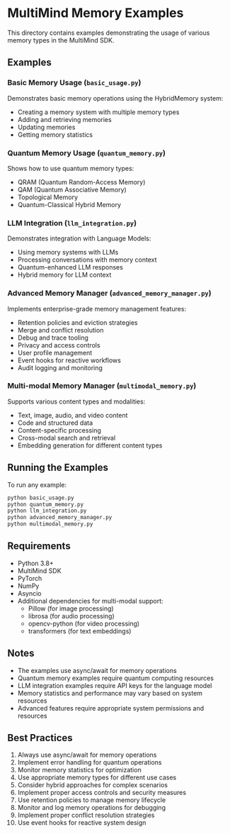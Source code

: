 # MultiMind Memory Examples

This directory contains examples demonstrating the usage of various memory types in the MultiMind SDK.

## Examples

### Basic Memory Usage (`basic_usage.py`)
Demonstrates basic memory operations using the HybridMemory system:
- Creating a memory system with multiple memory types
- Adding and retrieving memories
- Updating memories
- Getting memory statistics

### Quantum Memory Usage (`quantum_memory.py`)
Shows how to use quantum memory types:
- QRAM (Quantum Random-Access Memory)
- QAM (Quantum Associative Memory)
- Topological Memory
- Quantum-Classical Hybrid Memory

### LLM Integration (`llm_integration.py`)
Demonstrates integration with Language Models:
- Using memory systems with LLMs
- Processing conversations with memory context
- Quantum-enhanced LLM responses
- Hybrid memory for LLM context

### Advanced Memory Manager (`advanced_memory_manager.py`)
Implements enterprise-grade memory management features:
- Retention policies and eviction strategies
- Merge and conflict resolution
- Debug and trace tooling
- Privacy and access controls
- User profile management
- Event hooks for reactive workflows
- Audit logging and monitoring

### Multi-modal Memory Manager (`multimodal_memory.py`)
Supports various content types and modalities:
- Text, image, audio, and video content
- Code and structured data
- Content-specific processing
- Cross-modal search and retrieval
- Embedding generation for different content types

## Running the Examples

To run any example:

```bash
python basic_usage.py
python quantum_memory.py
python llm_integration.py
python advanced_memory_manager.py
python multimodal_memory.py
```

## Requirements

- Python 3.8+
- MultiMind SDK
- PyTorch
- NumPy
- Asyncio
- Additional dependencies for multi-modal support:
  - Pillow (for image processing)
  - librosa (for audio processing)
  - opencv-python (for video processing)
  - transformers (for text embeddings)

## Notes

- The examples use async/await for memory operations
- Quantum memory examples require quantum computing resources
- LLM integration examples require API keys for the language model
- Memory statistics and performance may vary based on system resources
- Advanced features require appropriate system permissions and resources

## Best Practices

1. Always use async/await for memory operations
2. Implement error handling for quantum operations
3. Monitor memory statistics for optimization
4. Use appropriate memory types for different use cases
5. Consider hybrid approaches for complex scenarios
6. Implement proper access controls and security measures
7. Use retention policies to manage memory lifecycle
8. Monitor and log memory operations for debugging
9. Implement proper conflict resolution strategies
10. Use event hooks for reactive system design
